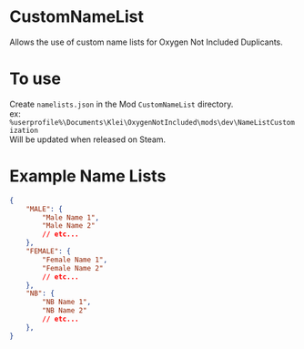 # CustomNameList

Allows the use of custom name lists for Oxygen Not Included Duplicants.

# To use
Create `namelists.json` in the Mod `CustomNameList` directory. <br>
ex: `%userprofile%\Documents\Klei\OxygenNotIncluded\mods\dev\NameListCustomization` <br>
Will be updated when released on Steam.

# Example Name Lists
```json
{
    "MALE": {
        "Male Name 1",
        "Male Name 2"
        // etc...
    },
    "FEMALE": {
        "Female Name 1",
        "Female Name 2"
        // etc...
    },
    "NB": {
        "NB Name 1",
        "NB Name 2"
        // etc...
    },
}
```